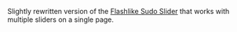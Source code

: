 Slightly rewritten version of the [Flashlike Sudo Slider](http://webbies.dk/assets/files/SudoSlider/package/demos/flashlike.html) that works with multiple sliders on a single page.
